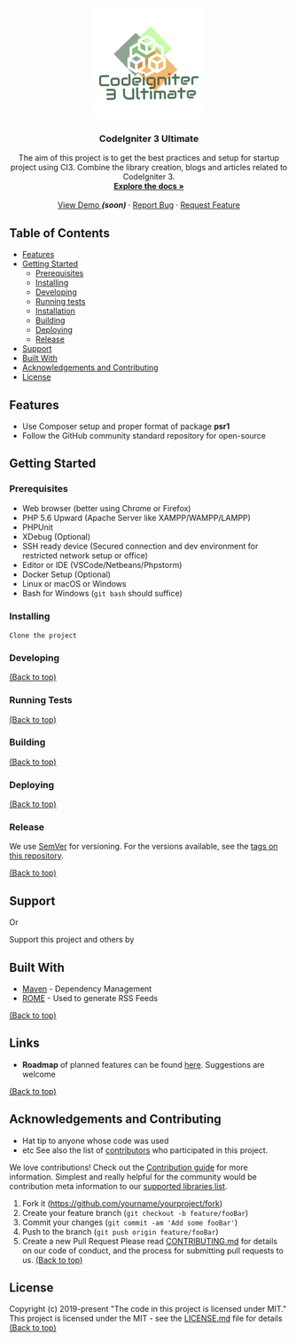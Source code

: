 <!-- PROJECT SHIELDS -->
<!--
*** I'm using markdown "reference style" links for readability.
*** Reference links are enclosed in brackets [ ] instead of parentheses ( ).
*** See the bottom of this document for the declaration of the reference variables
*** for contributors-url, forks-url, etc. This is an optional, concise syntax you may use.
*** https://www.markdownguide.org/basic-syntax/#reference-style-links
-->
<!--
Todo: Add project badges here
-->

<!-- PROJECT LOGO -->
<br />
<p align="center">
  <a href="https://github.com/cocoytech/codeigniter-iii-ultimate">
    <img src="docs/images/logo.png" alt="CodeIgniter 3 Ultimate Logo" width="200" >
  </a>

  <h3 align="center">CodeIgniter 3 Ultimate</h3>

  <p align="center">
   The aim of this project is to get the best practices and setup for startup project using CI3. Combine the library creation, blogs and articles related to CodeIgniter 3.
    <br />
    <a href="https://github.com/cocoytech/codeigniter-iii-ultimate/docs"><strong>Explore the docs »</strong></a>
    <br />
    <br />
    <a href="#">View Demo </a><b><i>(soon)</i></b> <!-- https://ci3ultimate.cocoytech.com/ -->
    ·
    <a href="https://github.com/cocoytech/codeigniter-iii-ultimate/issues">Report Bug</a>
    ·
    <a href="https://github.com/cocoytech/codeigniter-iii-ultimate/issues">Request Feature</a>
  </p>
</p>


<!-- TABLE OF CONTENTS -->
## Table of Contents
* [Features](#features)
* [Getting Started](#getting-started)
  * [Prerequisites](#prerequisites)
  * [Installing](#installing)
  * [Developing](#developing)
  * [Running tests](#running-tests)
  * [Installation](#installation)
  * [Building](#building)
  * [Deploying](#deploying)
  * [Release](#release)
* [Support](#support)
* [Built With](#built-with)
* [Acknowledgements and Contributing](#acknowledgements-and-contributing)
* [License](#license)


## Features
- Use Composer setup and proper format of package __psr1__
- Follow the GitHub community standard repository for open-source
<!--
Todo: Insert table with images about the feature of the project
-->




## Getting Started


<!--
Todo: Add link to the products need in the things to be install
-->
### Prerequisites
* Web browser (better using Chrome or Firefox)
* PHP 5.6 Upward (Apache Server like XAMPP/WAMPP/LAMPP)
* PHPUnit
* XDebug (Optional)
* SSH ready device (Secured connection and dev environment for restricted network setup or office)
* Editor or IDE (VSCode/Netbeans/Phpstorm)
* Docker Setup (Optional)
* Linux or macOS or Windows
* Bash for Windows (`git bash` should suffice)


### Installing

```git
Clone the project
```
<!--
Todo: Composer install
Todo: Docker yaml install
-->

### Developing
<!--
Todo: Proper clone the project
Todo: Add motivation and example from wikis of the development like blogs and articles
-->
[(Back to top)](#table-of-contents)

### Running Tests
<!--
Todo: Check the all test from Vulnerable test, Load test, Unit test, integration test and UI Test
-->
[(Back to top)](#table-of-contents)

### Building
<!--
Todo: explain about it will not build but the modules should be rund like composer and docker
-->
[(Back to top)](#table-of-contents)

### Deploying
<!--
Todo: CICD from Azure
Todo: CICD from Jenkin
Todo: CICD from Travis CI
Todo: CICD from Circle CI
-->
[(Back to top)](#table-of-contents)


### Release
<!--
Todo: Add roadmap link project
Todo: Add changelog link
Todo: release policy link
-->
We use [SemVer](http://semver.org/) for versioning. For the versions available, see the [tags on this repository](https://github.com/your/project/tags).

[(Back to top)](#table-of-contents)


## Support

<!--a href="https://www.buymeacoffee.com/5Zn8Xh3l9" target="_blank"><img src="https://www.buymeacoffee.com/assets/img/custom_images/purple_img.png" alt="Buy Me A Coffee" style="height: 41px !important;width: 174px !important;box-shadow: 0px 3px 2px 0px rgba(190, 190, 190, 0.5) !important;-webkit-box-shadow: 0px 3px 2px 0px rgba(190, 190, 190, 0.5) !important;" ></a-->
<!-- Todo: Add Buy me a coffee -->

<p>Or</p>
<!-- Todo: Add patreon donation -->
<!--a href="https://www.patreon.com/amitmerchant">
	<img src="https://c5.patreon.com/external/logo/become_a_patron_button@2x.png" width="160">
</a-->

Support this project and others by <!-- Todo: Add paypal donation -->

## Built With
* [Maven](https://maven.apache.org/) - Dependency Management
* [ROME](https://rometools.github.io/rome/) - Used to generate RSS Feeds

[(Back to top)](#table-of-contents)


## Links
<!--



- Email address
- Google Group/mailing list (if applicable)
- IRC or Slack (if applicable)
-->
- **Roadmap** of planned features can be found [here](#). Suggestions are welcome


[(Back to top)](#table-of-contents)

## Acknowledgements and Contributing
<!--
Include a section for credits in order to highlight and link to the authors of your project.
- You should probably resize their picture using `?s=200` at the end of the image URL.
Todo: Inspiration link
-->

* Hat tip to anyone whose code was used
* etc See also the list of [contributors](contributors.md) who participated in this project.

We love contributions! Check out the [Contribution guide](CONTRIBUTING.md) for more information. Simplest and really helpful for the community would be contribution meta information to our [supported libraries list](https://github.com/sourcerer-io/awesome-libraries).

1. Fork it (<https://github.com/yourname/yourproject/fork>)
2. Create your feature branch (`git checkout -b feature/fooBar`)
3. Commit your changes (`git commit -am 'Add some fooBar'`)
4. Push to the branch (`git push origin feature/fooBar`)
5. Create a new Pull Request
Please read [CONTRIBUTING.md](https://gist.github.com/PurpleBooth/b24679402957c63ec426) for details on our code of conduct, and the process for submitting pull requests to us.
[(Back to top)](#table-of-contents)

## License
<!--
The awesome list is dedicated to the public domain. Use it as you please with no restrictions whatsoever.

If you contribute code to this project, you are implicitly allowing your code to be distributed under the MIT license. You are also implicitly verifying that all code is your original work. </legalese>
One really important part: Give your project a proper license. Here you should
state what the license is and how to find the text version of the license.
Something like:
-->
Copyright (c) 2019-present
"The code in this project is licensed under MIT."
This project is licensed under the MIT - see the [LICENSE.md](LICENSE.md) file for details
[(Back to top)](#table-of-contents)



<!-- Markdown link & img dfn's -->
<!-- https://www.markdownguide.org/basic-syntax/#reference-style-links -->

[psr4-link]: https://www.php-fig.org/psr/psr-4/ "PHP Standard Rule #4"
